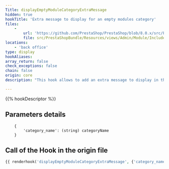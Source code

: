 ```yaml
---
Title: displayEmptyModuleCategoryExtraMessage
hidden: true
hookTitle: 'Extra message to display for an empty modules category'
files:
    -
        url: 'https://github.com/PrestaShop/PrestaShop/blob/8.0.x/src/PrestaShopBundle/Resources/views/Admin/Module/Includes/grid_manage_empty.html.twig'
        file: src/PrestaShopBundle/Resources/views/Admin/Module/Includes/grid_manage_empty.html.twig
locations:
    - 'back office'
type: display
hookAliases: 
array_return: false
check_exceptions: false
chain: false
origin: core
description: "This hook allows to add an extra message to display in the Module manager page when a category doesn't have any module"

---
```


{{% hookDescriptor %}}

## Parameters details

```html.twig
    {
        'category_name': (string) categoryName
    }
```

## Call of the Hook in the origin file

```php
{{ renderhook('displayEmptyModuleCategoryExtraMessage', {'category_name': category.name}) }}
```
